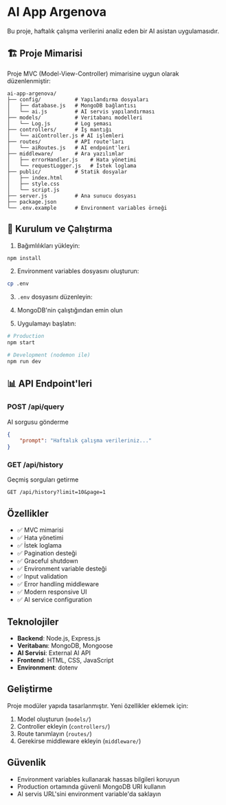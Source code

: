 # AI App Argenova

Bu proje, haftalık çalışma verilerini analiz eden bir AI asistan uygulamasıdır.

## 🏗️ Proje Mimarisi

Proje MVC (Model-View-Controller) mimarisine uygun olarak düzenlenmiştir:

```
ai-app-argenova/
├── config/           # Yapılandırma dosyaları
│   ├── database.js   # MongoDB bağlantısı
│   └── ai.js         # AI servis yapılandırması
├── models/           # Veritabanı modelleri
│   └── Log.js        # Log şeması
├── controllers/      # İş mantığı
│   └── aiController.js # AI işlemleri
├── routes/           # API route'ları
│   └── aiRoutes.js   # AI endpoint'leri
├── middleware/       # Ara yazılımlar
│   ├── errorHandler.js    # Hata yönetimi
│   └── requestLogger.js   # İstek loglama
├── public/           # Statik dosyalar
│   ├── index.html
│   ├── style.css
│   └── script.js
├── server.js         # Ana sunucu dosyası
├── package.json
└── .env.example      # Environment variables örneği
```

## 🚀 Kurulum ve Çalıştırma

1. Bağımlılıkları yükleyin:

```bash
npm install
```

2. Environment variables dosyasını oluşturun:

```bash
cp .env
```

3. `.env` dosyasını düzenleyin:


4. MongoDB'nin çalıştığından emin olun

5. Uygulamayı başlatın:

```bash
# Production
npm start

# Development (nodemon ile)
npm run dev
```

## 📊 API Endpoint'leri

### POST /api/query

AI sorgusu gönderme

```json
{
    "prompt": "Haftalık çalışma verileriniz..."
}
```

### GET /api/history

Geçmiş sorguları getirme

```
GET /api/history?limit=10&page=1
```



##  Özellikler

-   ✅ MVC mimarisi
-   ✅ Hata yönetimi
-   ✅ İstek loglama
-   ✅ Pagination desteği
-   ✅ Graceful shutdown
-   ✅ Environment variable desteği
-   ✅ Input validation
-   ✅ Error handling middleware
-   ✅ Modern responsive UI
-   ✅ AI service configuration

## Teknolojiler

-   **Backend**: Node.js, Express.js
-   **Veritabanı**: MongoDB, Mongoose
-   **AI Servisi**: External AI API
-   **Frontend**: HTML, CSS, JavaScript
-   **Environment**: dotenv

## Geliştirme

Proje modüler yapıda tasarlanmıştır. Yeni özellikler eklemek için:

1. Model oluşturun (`models/`)
2. Controller ekleyin (`controllers/`)
3. Route tanımlayın (`routes/`)
4. Gerekirse middleware ekleyin (`middleware/`)

## Güvenlik

-   Environment variables kullanarak hassas bilgileri koruyun
-   Production ortamında güvenli MongoDB URI kullanın
-   AI servis URL'sini environment variable'da saklayın
